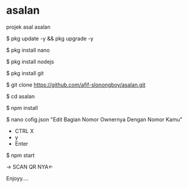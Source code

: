 # asalan
projek asal asalan

$ pkg update -y && pkg upgrade -y

$ pkg install nano

$ pkg install nodejs

$ pkg install git 

$ git clone https://github.com/afif-slonongboy/asalan.git

$ cd asalan

$ npm install

$ nano cofig.json
"Edit Bagian Nomor Ownernya Dengan Nomor Kamu"
- CTRL X
- y
- Enter

$ npm start

-> SCAN QR NYA<-

Enjoyy....
